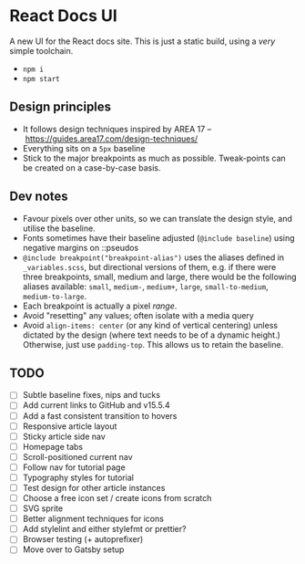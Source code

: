 # React Docs UI

A new UI for the React docs site. This is just a static build, using a _very_ simple toolchain.

- `npm i`
- `npm start`

## Design principles

- It follows design techniques inspired by AREA 17 – https://guides.area17.com/design-techniques/
- Everything sits on a `5px` baseline
- Stick to the major breakpoints as much as possible. Tweak-points can be created on a case-by-case basis.

## Dev notes

- Favour pixels over other units, so we can translate the design style, and utilise the baseline.
- Fonts sometimes have their baseline adjusted (`@include baseline`) using negative margins on ::pseudos
- `@include breakpoint("breakpoint-alias")` uses the aliases defined in `_variables.scss`, but directional versions of them, e.g. if there were three breakpoints, small, medium and large, there would be the following aliases available: `small`, `medium-`, `medium+`, `large`, `small-to-medium`, `medium-to-large`.
- Each breakpoint is actually a pixel _range_.
- Avoid "resetting" any values; often isolate with a media query
- Avoid `align-items: center` (or any kind of vertical centering) unless dictated by the design (where text needs to be of a dynamic height.) Otherwise, just use `padding-top`. This allows us to retain the baseline.

## TODO

- [ ] Subtle baseline fixes, nips and tucks
- [ ] Add current links to GitHub and v15.5.4
- [ ] Add a fast consistent transition to hovers
- [ ] Responsive article layout
- [ ] Sticky article side nav
- [ ] Homepage tabs
- [ ] Scroll-positioned current nav
- [ ] Follow nav for tutorial page
- [ ] Typography styles for tutorial
- [ ] Test design for other article instances
- [ ] Choose a free icon set / create icons from scratch
- [ ] SVG sprite
- [ ] Better alignment techniques for icons
- [ ] Add stylelint and either stylefmt or prettier?
- [ ] Browser testing (+ autoprefixer)
- [ ] Move over to Gatsby setup
